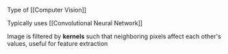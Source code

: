 Type of [[Computer Vision]]

Typically uses [[Convolutional Neural Network]]

Image is filtered by **kernels** such that neighboring pixels affect each other's values, useful for feature extraction